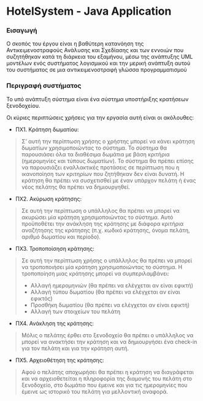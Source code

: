 # HotelSystem - Java Application

### Εισαγωγή
Ο σκοπός του έργου είναι η βαθύτερη κατανόηση της Αντικειμενοστραφούς Ανάλυσης και
Σχεδίασης και των εννοιών που συζητήθηκαν κατά τη διάρκεια του εξαμήνου, μέσω της
ανάπτυξης UML μοντέλων ενός συστήματος λογισμικού και την μερική ανάπτυξη αυτού του
συστήματος σε μια αντικειμενοστραφή γλώσσα προγραμματισμού

### Περιγραφή συστήματος
Το υπό ανάπτυξη σύστημα είναι ένα σύστημα υποστήριξης κρατήσεων ξενοδοχείου.

Οι κύριες περιπτώσεις χρήσεις για την εργασία αυτή είναι οι ακόλουθες:
- ΠΧ1. Κράτηση δωματίου:

> Σ’ αυτή την περίπτωση χρήσης ο χρήστης μπορεί να κάνει κράτηση δωματίων χρησιμοποιώντας το σύστημα.
> Το σύστημα θα παρουσιάσει όλα τα διαθέσιμα δωμάτια με βάση κριτήρια (ημερομηνίες και τύπους δωματίων).
> Το σύστημα θα πρέπει επίσης να παρουσιάζει εναλλακτικές προτάσεις σε περίπτωση που η ικανοποίηση των κριτηρίων που ζητήθηκαν δεν είναι δυνατή.
> Η κράτηση θα πρέπει να συσχετισθεί με έναν υπάρχον πελάτη ή ένας νέος πελάτης θα πρέπει να δημιουργηθεί.

- ΠΧ2. Ακύρωση κράτησης:

> Σε αυτή την περίπτωση ο υπάλληλος θα πρέπει να μπορεί να ακυρώσει μία κράτηση χρησιμοποιώντας το σύστημα.
> Αυτό προϋποθέτει την ανάκληση της κράτησης με διάφορα κριτήρια αναζήτησης της κράτησης (π.χ. κωδικό κράτησης, όνομα πελάτη, αριθμό δωματίου και περίοδο).

- ΠΧ3. Τροποποίσηση κράτησης:

> Σε αυτή την περίπτωση χρήσης ο υπάλληλος θα πρέπει να μπορεί να τροποποιήσει μία κράτηση χρησιμοποιώντας το σύστημα.
> Η τροποποίηση μιας κράτησης μπορεί να συμπεριλαμβάνει:
> * Αλλαγή ημερομηνιών (θα πρέπει να ελέγχεται αν είναι εφικτή)
> * Αλλαγή τύπου δωματίου (θα πρέπει να ελέγχεται αν είναι εφικτός)
> * Προσθήκη δωματίου (θα πρέπει να ελέγχεται αν είναι εφικτή)
> * Αλλαγή των στοιχείων του πελάτη

- ΠΧ4. Ανάκληση της κράτησης:

> Μόλις ο πελάτης έρθει στο ξενοδοχείο θα πρέπει ο υπάλληλος να μπορεί να ανακτήσει την κράτηση και να δημιουργήσει
> ένα check-in για τον πελάτη και για την κράτηση αυτή.

- ΠΧ5. Αρχειοθέτηση της κράτησης:

> Αφού ο πελάτης αποχωρήσει θα πρέπει η κράτηση να διαγράφεται και να αρχειοθετείται η πληροφορία της διαμονής του πελάτη στο
> ξενοδοχείο, στο δωμάτιο που έμεινε και για τις ημερομηνίες που έμεινε ως ιστορικό του πελάτη για μελλοντική αναφορά.
